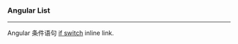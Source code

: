 <meta charset="utf-8">
<meta name="viewport" content="width=device-width">
<meta name="keywords" content="react,angualr,ng-if,ngif,ng-switch,ng-switch-when" />
<meta name="description" content="Angular，指令的条件语句" />
<link rel="stylesheet" href="./../../stylesheets/styles.css">
<link rel="stylesheet" href="./../../stylesheets/github-light.css">

 ### Angular List
___________________________

  Angular 条件语句 [if  switch](/article/note/case.html "if switch") inline link.
